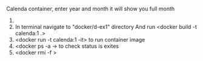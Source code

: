  Calenda container, enter year and month it will show you full month
 
 1. <sudo service docker start>
 2. In terminal navigate to "docker/d-ex1" directory
 And run <docker build -t calenda:1 .>
 3. <docker run -t calenda:1 -it> to run container image
 4. <docker ps -a -> to check status is exites
 5. <docker rmi -f <image id or Name>> 